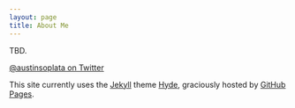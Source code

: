```yaml
---
layout: page
title: About Me
---
```


TBD.

[@austinsoplata on Twitter](https://twitter.com/austinsoplata)

This site currently uses the <a href="http://jekyllrb.com" target="_blank">Jekyll</a> theme <a href="http://hyde.getpoole.com" target="_blank">Hyde</a>, graciously hosted by <a href="https://pages.github.com" target="_blank">GitHub Pages</a>.
